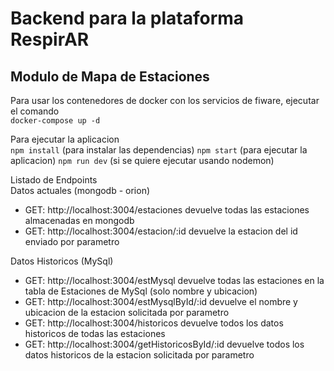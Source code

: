 # Backend para la plataforma RespirAR
## Modulo de Mapa de Estaciones

Para usar los contenedores de docker con los servicios de fiware, ejecutar el comando \
`docker-compose up -d`

Para ejecutar la aplicacion \
`npm install` (para instalar las dependencias)
`npm start`   (para ejecutar la aplicacion)
`npm run dev` (si se quiere ejecutar usando nodemon)

Listado de Endpoints \
Datos actuales (mongodb - orion) 
- GET: http://localhost:3004/estaciones             devuelve todas las estaciones almacenadas en mongodb
- GET: http://localhost:3004/estacion/:id           devuelve la estacion del id enviado por parametro

Datos Historicos (MySql) 
- GET: http://localhost:3004/estMysql               devuelve todas las estaciones en la tabla de Estaciones de MySql (solo nombre y ubicacion)
- GET: http://localhost:3004/estMysqlById/:id       devuelve el nombre y ubicacion de la estacion solicitada por parametro
- GET: http://localhost:3004/historicos             devuelve todos los datos historicos de todas las estaciones
- GET: http://localhost:3004/getHistoricosById/:id  devuelve todos los datos historicos de la estacion solicitada por parametro